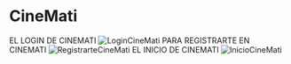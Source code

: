 # CineMati
EL LOGIN DE CINEMATI
![LoginCineMati](https://github.com/user-attachments/assets/517ed0d4-5b57-4e48-ad7d-482af22393be)
PARA REGISTRARTE EN CINEMATI
![RegistrarteCineMati](https://github.com/user-attachments/assets/769a65c6-37ab-42bc-8ec0-9d314bef277f)
EL INICIO DE CINEMATI
![InicioCineMati](https://github.com/user-attachments/assets/3d65df2f-4c2c-4008-8f04-4ac5819b8c9d)
